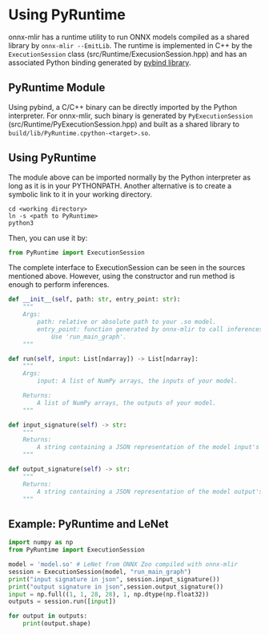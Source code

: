 <!--- SPDX-License-Identifier: Apache-2.0 -->

# Using PyRuntime

onnx-mlir has a runtime utility to run ONNX models compiled as a shared library
by `onnx-mlir --EmitLib`. The runtime is implemented in C++ by the `ExecutionSession` class
(src/Runtime/ExecusionSession.hpp) and has an associated Python binding generated by
[pybind library](https://github.com/pybind/pybind11).

## PyRuntime Module

Using pybind, a C/C++ binary can be directly imported by the Python interpreter. For onnx-mlir,
such binary is generated by `PyExecutionSession` (src/Runtime/PyExecutionSession.hpp) and built
as a shared library to `build/lib/PyRuntime.cpython-<target>.so`.

## Using PyRuntime

The module above can be imported normally by the Python interpreter as long as it is in your
PYTHONPATH. Another alternative is to create a symbolic link to it in your working directory.

```shell
cd <working directory>
ln -s <path to PyRuntime>
python3
```

Then, you can use it by:

```python
from PyRuntime import ExecutionSession
```

The complete interface to ExecutionSession can be seen in the sources mentioned above. However,
using the constructor and run method is enough to perform inferences.

```python
def __init__(self, path: str, entry_point: str):
    """
    Args:
        path: relative or absolute path to your .so model.
        entry_point: function generated by onnx-mlir to call inferences.
            Use 'run_main_graph'.
    """

def run(self, input: List[ndarray]) -> List[ndarray]:
    """
    Args:
        input: A list of NumPy arrays, the inputs of your model.

    Returns:
        A list of NumPy arrays, the outputs of your model.
    """

def input_signature(self) -> str:
    """
    Returns:
        A string containing a JSON representation of the model input's signature.
    """

def output_signature(self) -> str:
    """
    Returns:
        A string containing a JSON representation of the model output's signature.
    """

```

  ## Example: PyRuntime and LeNet

```python
import numpy as np
from PyRuntime import ExecutionSession

model = 'model.so' # LeNet from ONNX Zoo compiled with onnx-mlir
session = ExecutionSession(model, "run_main_graph")
print("input signature in json", session.input_signature())
print("output signature in json",session.output_signature())
input = np.full((1, 1, 28, 28), 1, np.dtype(np.float32))
outputs = session.run([input])

for output in outputs:
    print(output.shape)
```
